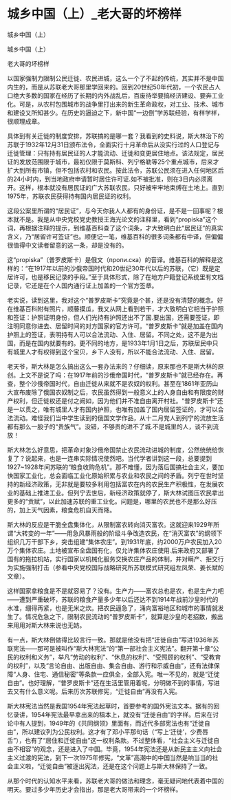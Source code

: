 # 城乡中国（上）_老大哥的坏榜样

城乡中国（上）

城乡中国（上）

老大哥的坏榜样

以国家强制力限制公民迁徙、农民进城，这么一个了不起的传统，其实并不是中国内生的，而是从苏联老大哥那里学回来的。回到20世纪50年代初，一个农民占人口绝大多数的国家在经历了长期的内外战乱后，百废待举要搞经济建设、要奔工业化。可是，从农村包围城市的战争里打出来的新生革命政权，对工业、技术、城市和建设又所知甚少。在历史的逼迫之下，新中国“一边倒”学苏联经验，有样学样，很顺理成章。

具体到有关迁徙的制度安排，苏联搞的是哪一套？我看到的史料说，斯大林治下的苏联于1932年12月31日颁布法令，全面实行十月革命后从没实行过的人口登记与迁徙管理：只有持有居民证的人才能流动、迁徙和变更居住地点。该法规定，居民证的发放范围限于城市，最初仅限于莫斯科、列宁格勒等25个重点城市，后来才扩大到所有市镇，但不包括农村和农民。按此法令，苏联公民须在进入任何地区后的24小时内，到当地政府申请暂时居住许可证.如不被批准，则在3日内必须离开。这样，根本就没有居民证的广大苏联农民，只好被牢牢地束缚在土地上。直到1975年，苏联农民获得持有国内居民证的权利。

这段公案里所谓的“居民证”，与今天你我人人都有的身份证，是不是一回事呢？根本就不是。我是从中央党校党史教授王海光论文的注释里，看到“propiska”这个词，再根据注释的提示，到维基百科查了这个词条，才大致明白此“居民证”的真实含义，乃“居留许可签证”也。顺便记一笔，维基百科的很多词条都有中译，但偏偏很值得中文读者留意的这一条，却是没有的。

这“propiska”（普罗皮斯卡）是俄文（пропи.ска）的音译。维基百科的解释是这样的：“在1917年以前的沙俄帝国时代和20世纪30年代以后的苏联，（它）既是定居许可，也是移民记录的手段。”至于具体形式，除了在地方户籍登记系统里有文档记录，它还是在个人国内通行证上加盖的一个官方签章。

老实说，读到这里，我对这个“普罗皮斯卡”究竟是个甚，还是没有清楚的概念。好在维基百科附有照片，顺藤摸瓜，我又从网上看到若干，才大致明白它相当于护照和签证：护照证明身份，但人们光持有护照还出不了国.要出国，还需要签证，即注明同意你进去、居留时间的对方国家的官方许可。“普罗皮斯卡”就是加盖在国内护照上的签证，表明持有人可以合法流动、入住、居留。不同之处，这不是为出国，而是在国内就要有的。更不同的地方，是1933年1月1日之后，苏联居民中只有城里人才有权得到这个宝贝，乡下人没有，所以不能合法流动、入住、居留。

老天爷，斯大林是怎么搞出这么一套办法来的？仔细读，原来那也不是斯大林的原创。上文不是说了吗：在1917年前的沙俄帝国时代，“普罗皮斯卡”就已经存在。再查，整个沙俄帝国时代，自由迁徙从来就不是农奴的权利。甚至在1861年亚历山大宣布废除了俄国农奴制之后，农民虽然得到一般意义上的人身自由和有限度的财产权利，但迁徙权还是付之阙如，因为他们并不准自由离开村社。“普罗皮斯卡”还是一以贯之，唯有城里人才有国内护照，也唯有加盖了国内居留签证的，才可以合法流动。难怪我们当中学生读到的俄国文学作品，从十二月党人到列宁的流放生活都有那么一股子的“贵族气”。没错，不够贵的进不了城.不是城里的人，谈不到流放！

斯大林怎么好意思，把革命对象沙俄帝国禁止农民流动进城的制度，公然统统给恢复了？说起来，也是一连串实际情况使然吧。当代学者讲到这一段，总要提到1927~1928年间苏联的“粮食收购危机”。那不难懂，因为落后国搞社会主义，要加快国家工业化，总会面临工业化原始积累与农业和农民之间的矛盾。列宁在世时坚持的新经济政策，无非就是要较多利用包括富农在内的农民生产积极性，在发展农业的基础上推进工业。但列宁去世后，新经济政策就停了，斯大林试图压农民拿出更多的“贡赋”，以此加速苏联的重工业化。问题是，哪里的农民也不是那么好压的，加上天气因素，粮食危机自天而降。

斯大林的反应是干脆全盘集体化，从限制富农转向消灭富农。这就迎来1929年所谓“大转变的一年”——用急风暴雨般的阶级斗争改造农民，在“消灭富农”的纲领下组织几万干部下乡，突击组建“集体农庄”。到1931年底，约2000万户农民加入20万个集体农庄。土地被宣布全盘国有化，仅允许集体农庄使用.后来政府又部署了国有的拖拉机站，实行国家以机械化服务交换农庄产品的体制，并对瞒产、拒交行为实施强制打击（参看中央党校国际战略研究所苏联模式研究组左凤荣、姜长斌的文章）。

这样国家拿粮食是不是就容易了？没有。生产力——富农总也是农，也是生产力吧——遭到严重破坏，苏联的粮食产量多少年以后还达不到1914年战前沙皇时代的水准，绷得再紧，也是无米之炊。把农民逼急了，涌向富裕地区和城市的事情就发生了。情况危急之下，限制农民流动的“普罗皮斯卡”，就算是沙皇的老招数，搬出来用用对斯大林来说也无妨。

有一点，斯大林倒做得比较言行一致。那就是他没有把“迁徙自由”写进1936年苏联宪法——那可是被叫作“斯大林宪法”的“第一部社会主义宪法”。翻开第十章“公民的权利和义务”，举凡“劳动的权利”、“休息的权利”、“受照顾的权利”、“受教育的权利”，以及“言论自由、出版自由、集会自由、游行和示威自由”，还有法律保障“人身、住宅、通信秘密”等条款一应俱全，全部入宪。唯一不见的，就是“迁徙自由”。也好理解，“普罗皮斯卡”还在生活里管用着呢，分明做不到的事情，写进去又有什么意义呢。后来历次苏联修宪，“迁徙自由”再没有入宪。

斯大林宪法当然是我国1954年宪法起草时，首要参考的国外宪法文本。据有的回忆录讲，1954年宪法最早拿出来的稿本上，就没有“迁徙自由”的字样。后来在讨论中有人提到，1949年的《共同纲领》里面有，而近代多部宪法也有“迁徙自由”，所以建议列为公民权利。这才有了邓小平那句话（“写上‘迁徙’，少费唇舌”），也有了“居住和迁徙自由”这一权利条款。不过整体看，“社会主义与迁徙自由不相容”的观念，还是进入了中国。毕竟，1954年宪法还是从新民主主义向社会主义过渡的宪法，到下一次1975年修宪，“文革”高潮中的中国当然是响当当的社会主义啦，“迁徙自由”被逐出宪法，还是在这个问题上与斯大林保持了一致。

从那个时代的认知水平来看，苏联老大哥的做法和理念，毫无疑问地代表着中国的明天。要过多少年历史才会指出，那是老大哥带来的一个坏榜样。